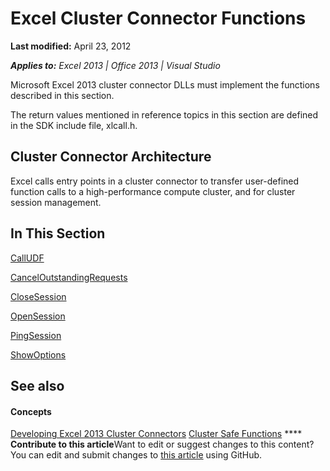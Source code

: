 
# Excel Cluster Connector Functions

 **Last modified:** April 23, 2012

 _**Applies to:** Excel 2013 | Office 2013 | Visual Studio_

Microsoft Excel 2013 cluster connector DLLs must implement the functions described in this section.

The return values mentioned in reference topics in this section are defined in the SDK include file, xlcall.h.

## Cluster Connector Architecture

Excel calls entry points in a cluster connector to transfer user-defined function calls to a high-performance compute cluster, and for cluster session management.


## In This Section

 [CallUDF](6421c9a2-07f7-4deb-aa43-c50d82cb0002.md)

 [CancelOutstandingRequests](0de9d4e2-eb3f-40e7-aa24-f430892eb9ec.md)

 [CloseSession](2c2371c8-b0e0-4992-b7ac-3949eadf1ebe.md)

 [OpenSession](6cfd3513-800f-4602-b3e6-6430920718d6.md)

 [PingSession](4646659b-f932-4d11-a46f-4231bb397243.md)

 [ShowOptions](51acac58-ec39-488f-979c-1887dc2ab94b.md)


## See also


#### Concepts


 [Developing Excel 2013 Cluster Connectors](b538ae44-37d2-496b-b6e7-b0e39f6e38cb.md)
 [Cluster Safe Functions](787badaf-8782-454d-a016-7eae83bbd8a9.md)
****   **Contribute to this article**Want to edit or suggest changes to this content? You can edit and submit changes to  [this article](https://github.com/jhershey00/VBA_Excel_Test/OpenXMLCon/articles/65927ef9-29f7-499a-a1c1-6f672c09bb6b.md) using GitHub.

